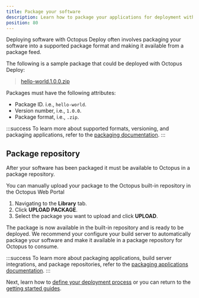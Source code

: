```yaml
---
title: Package your software
description: Learn how to package your applications for deployment with Octopus Deploy.
position: 80
---
```


Deploying software with Octopus Deploy often involves packaging your software into a supported package format and making it available from a package feed.

The following is a sample package that could be deployed with Octopus Deploy:

> [hello-world.1.0.0.zip](https://octopus.com/images/docs/hello-world.1.0.0.zip)

Packages must have the following attributes:

- Package ID. i.e., `hello-world`.
- Version number, i.e., `1.0.0`. 
- Package format, i.e., `.zip`.

:::success
To learn more about supported formats, versioning, and packaging applications, refer to the [packaging documentation](/docs/packaging-applications/index.md).
:::

## Package repository

After your software has been packaged it must be available to Octopus in a package repository. 

You can manually upload your package to the Octopus built-in repository in the Octopus Web Portal

1. Navigating to the **Library** tab.
1. Click **UPLOAD PACKAGE**.
1. Select the package you want to upload and click **UPLOAD**.

The package is now available in the built-in repository and is ready to be deployed. We recommend your configure your build server to automatically package your software and make it available in a package repository for Octopus to consume.

:::success
To learn more about packaging applications, build server integrations, and package repositories, refer to the [packaging applications documentation](/docs/packaging-applications/index.md).
:::

Next, learn how to [define your deployment process](/docs/getting-started-guides/deployment-process.md) or you can return to the [getting started guides](/docs/getting-started-guides/index.md).
